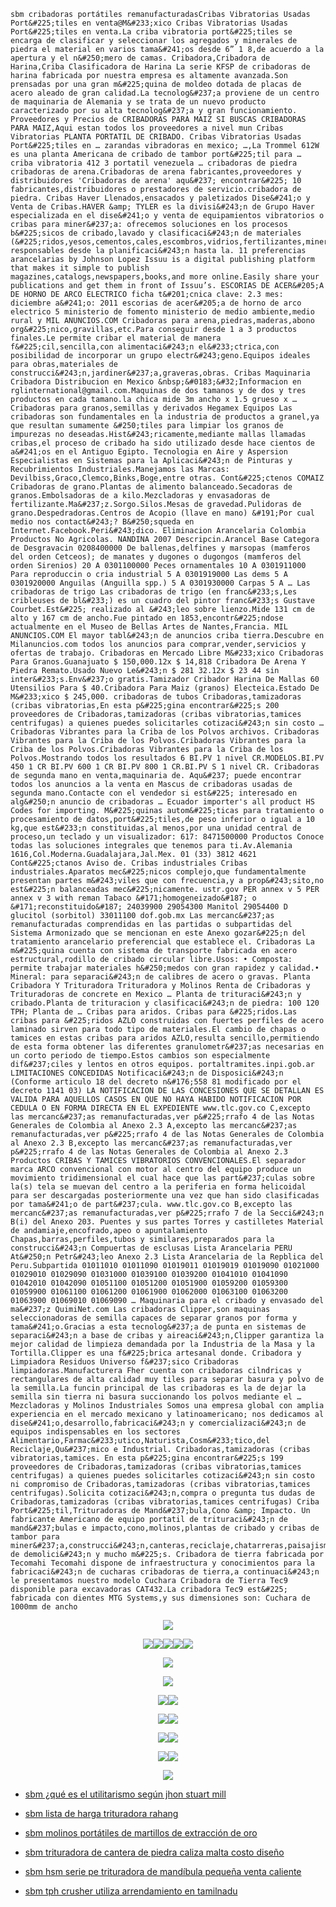 
```
sbm cribadoras portátiles remanufacturadasCribas Vibratorias Usadas Port&#225;tiles en venta@M&#233;xico Cribas Vibratorias Usadas Port&#225;tiles en venta.La criba vibratoria port&#225;tiles se encarga de clasificar y seleccionar los agregados y minerales de piedra el material en varios tama&#241;os desde 6” 1 8,de acuerdo a la apertura y el n&#250;mero de camas. Cribadora,Cribadora de Harina,Criba Clasificadora de Harina La serie KFSP de cribadoras de harina fabricada por nuestra empresa es altamente avanzada.Son prensadas por una gran m&#225;quina de moldeo dotada de placas de acero aleado de gran calidad.La tecnolog&#237;a proviene de un centro de maquinaria de Alemania y se trata de un nuevo producto caracterizado por su alta tecnolog&#237;a y gran funcionamiento. Proveedores y Precios de CRIBADORAS PARA MAIZ SI BUSCAS CRIBADORAS PARA MAIZ,Aqui estan todos los proveedores a nivel mun Cribas Vibratorias PLANTA PORTATIL DE CRIBADO. Cribas Vibratorias Usadas Port&#225;tiles en … zarandas vibradoras en mexico; …,La Trommel 612W es una planta Americana de cribado de tambor port&#225;til para … criba vibratoria 412 3 portatil venezuela … cribadoras de piedra cribadoras de arena.Cribadoras de arena fabricantes,proveedores y distribuidores 'Cribadoras de arena' aqu&#237; encontrar&#225; 10 fabricantes,distribuidores o prestadores de servicio.cribadora de piedra. Cribas Haver Llenados,ensacados y paletizados Dise&#241;o y Venta de Cribas.HAVER &amp; TYLER es la divisi&#243;n de Grupo Haver especializada en el dise&#241;o y venta de equipamientos vibratorios o cribas para miner&#237;a: ofrecemos soluciones en los procesos b&#225;sicos de cribado,lavado y clasificaci&#243;n de materiales (&#225;ridos,yesos,cementos,cales,escombros,vidrios,fertilizantes,minerales,etc.),siendo responsables desde la planificaci&#243;n hasta la. 11 preferencias arancelarias by Johnson Lopez Issuu is a digital publishing platform that makes it simple to publish magazines,catalogs,newspapers,books,and more online.Easily share your publications and get them in front of Issuu’s. ESCORIAS DE ACER&#205;A DE HORNO DE ARCO ELECTRICO ficha t&#201;cnica clave: 2.3 mes: diciembre a&#241;o: 2011 escorias de acer&#205;a de horno de arco electrico 5 ministerio de fomento ministerio de medio ambiente,medio rural y MIL ANUNCIOS.COM Cribadoras para arena,piedras,maderas,abono org&#225;nico,gravillas,etc.Para conseguir desde 1 a 3 productos finales.Le permite cribar el material de manera f&#225;cil,sencilla,con alimentaci&#243;n el&#233;ctrica,con posibilidad de incorporar un grupo electr&#243;geno.Equipos ideales para obras,materiales de construcci&#243;n,jardiner&#237;a,graveras,obras. Cribas Maquinaria Cribadora Distribucion en Mexico &nbsp;&#0183;&#32;Informacion en rglinternational@gmail.com.Maquinas de dos tamanos y de dos y tres productos en cada tamano.la chica mide 3m ancho x 1.5 grueso x … Cribadoras para granos,semillas y derivados Hegamex Equipos Las cribadoras son fundamentales en la industria de productos a granel,ya que resultan sumamente &#250;tiles para limpiar los granos de impurezas no deseadas.Hist&#243;ricamente,mediante mallas llamadas cribas,el proceso de cribado ha sido utilizado desde hace cientos de a&#241;os en el Antiguo Egipto. Tecnologia en Aire y Aspersion Especialistas en Sistemas para la Aplicaci&#243;n de Pinturas y Recubrimientos Industriales.Manejamos las Marcas: Devilbiss,Graco,Clemco,Binks,Boge,entre otras. Cont&#225;ctenos COMAIZ Cribadoras de grano.Plantas de alimento balanceado.Secadoras de granos.Embolsadoras de a kilo.Mezcladoras y envasadoras de fertilizante.Ma&#237;z.Sorgo.Silos.Mesas de gravedad.Pulidoras de grano.Despedradoras.Centros de Acopio (llave en mano) &#191;Por cual medio nos contact&#243;? B&#250;squeda en Internet.Facebook.Peri&#243;dico. Eliminacion Arancelaria Colombia Productos No Agricolas. NANDINA 2007 Descripcin.Arancel Base Categora de Desgravacin 0208400000 De ballenas,delfines y marsopas (mamferos del orden Cetceos); de manates y dugones o dugongos (mamferos del orden Sirenios) 20 A 0301100000 Peces ornamentales 10 A 0301911000 Para reproduccin o cria industrial 5 A 0301919000 Las dems 5 A 0301920000 Anguilas (Anguilla spp.) 5 A 0301930000 Carpas 5 A … Las cribadoras de trigo Las cribadoras de trigo (en franc&#233;s,Les cribleuses de bl&#233;) es un cuadro del pintor franc&#233;s Gustave Courbet.Est&#225; realizado al &#243;leo sobre lienzo.Mide 131 cm de alto y 167 cm de ancho.Fue pintado en 1853,encontr&#225;ndose actualmente en el Museo de Bellas Artes de Nantes,Francia. MIL ANUNCIOS.COM El mayor tabl&#243;n de anuncios criba tierra.Descubre en Milanuncios.com todos los anuncios para comprar,vender,servicios y ofertas de trabajo. Cribadoras en Mercado Libre M&#233;xico Cribadoras Para Granos.Guanajuato $ 150,000.12x $ 14,818 Cribadora De Arena Y Piedra Remato.Usado Nuevo Le&#243;n $ 281 32.12x $ 23 44 sin inter&#233;s.Env&#237;o gratis.Tamizador Cribador Harina De Mallas 60 Utensilios Para $ 40.Cribadora Para Maiz (granos) Electeica.Estado De M&#233;xico $ 245,000. cribadoras de tubos Cribadoras,tamizadoras (cribas vibratorias,En esta p&#225;gina encontrar&#225;s 200 proveedores de Cribadoras,tamizadoras (cribas vibratorias,tamices centrifugas) a quienes puedes solicitarles cotizaci&#243;n sin costo … Cribadoras Vibrantes para la Criba de los Polvos archivos. Cribadoras Vibrantes para la Criba de los Polvos.Cribadoras Vibrantes para la Criba de los Polvos.Cribadoras Vibrantes para la Criba de los Polvos.Mostrando todos los resultados 6 BI.PV 1 nivel CR.MODELOS.BI.PV 450 1 CR BI.PV 600 1 CR BI.PV 800 1 CR.BI.PV S 1 nivel CR. Cribadoras de segunda mano en venta,maquinaria de. Aqu&#237; puede encontrar todos los anuncios a la venta en Mascus de cribadoras usadas de segunda mano.Contacte con el vendedor si est&#225; interesado en alg&#250;n anuncio de cribadoras … Ecuador importer's all product HS Codes for importing. M&#225;quinas autom&#225;ticas para tratamiento o procesamiento de datos,port&#225;tiles,de peso inferior o igual a 10 kg,que est&#233;n constituidas,al menos,por una unidad central de proceso,un teclado y un visualizador: 617: 8471500000 Productos Conoce todas las soluciones integrales que tenemos para ti.Av.Alemania 1616,Col.Moderna.Guadalajara,Jal.Mex. 01 (33) 3812 4621 Cont&#225;ctanos Aviso de. Cribas industriales Cribas industriales.Aparatos mec&#225;nicos complejo,que fundamentalmente presentan partes m&#243;viles que con frecuencia,y a prop&#243;sito,no est&#225;n balanceadas mec&#225;nicamente. ustr.gov PER annex v 5 PER annex v 3 with reman Tabaco &#171;homogeneizado&#187; o &#171;reconstituido&#187; 24039900 29054300 Manitol 29054400 D glucitol (sorbitol) 33011100 dof.gob.mx Las mercanc&#237;as remanufacturadas comprendidas en las partidas o subpartidas del Sistema Armonizado que se mencionan en este Anexo gozar&#225;n del tratamiento arancelario preferencial que establece el. Cribadoras La m&#225;quina cuenta con sistema de transporte fabricada en acero estructural,rodillo de cribado circular libre.Usos: • Composta: permite trabajar materiales h&#250;medos con gran rapidez y calidad.• Mineral: para separaci&#243;n de calibres de acero o gravas. Planta Cribadora Y Trituradora Trituradora y Molinos Renta de Cribadoras y Trituradoras de concrete en Mexico … Planta de trituraci&#243;n y cribado.Planta de trituracion y clasificaci&#243;n de piedra: 100 120 TPH; Planta de … Cribas para aridos. Cribas para &#225;ridos.Las cribas para &#225;ridos AZLO construidas con fuertes perfiles de acero laminado sirven para todo tipo de materiales.El cambio de chapas o tamices en estas cribas para aridos AZLO,resulta sencillo,permitiendo de esta forma obtener las diferentes granulometr&#237;as necesarias en un corto periodo de tiempo.Estos cambios son especialmente dif&#237;ciles y lentos en otros equipos. portaltramites.inpi.gob.ar LIMITACIONES CONCEDIDAS Notificaci&#243;n de Disposici&#243;n (Conforme articulo 18 del decreto n&#176;558 81 modificado por el decreto 1141 03) LA NOTIFICACION DE LAS CONCESIONES QUE SE DETALLAN ES VALIDA PARA AQUELLOS CASOS EN QUE NO HAYA HABIDO NOTIFICACION POR CEDULA O EN FORMA DIRECTA EN EL EXPEDIENTE www.tlc.gov.co C,excepto las mercanc&#237;as remanufacturadas,ver p&#225;rrafo 4 de las Notas Generales de Colombia al Anexo 2.3 A,excepto las mercanc&#237;as remanufacturadas,ver p&#225;rrafo 4 de las Notas Generales de Colombia al Anexo 2.3 B,excepto las mercanc&#237;as remanufacturadas,ver p&#225;rrafo 4 de las Notas Generales de Colombia al Anexo 2.3 Productos CRIBAS Y TAMICES VIBRATORIOS CONVENCIONALES.El separador marca ARCO convencional con motor al centro del equipo produce un movimiento tridimensional el cual hace que las part&#237;culas sobre la(s) tela se muevan del centro a la periferia en forma helicoidal para ser descargadas posteriormente una vez que han sido clasificadas por tama&#241;o de part&#237;cula. www.tlc.gov.co B,excepto las mercanc&#237;as remanufacturadas,ver p&#225;rrafo 7 de la Secci&#243;n B(i) del Anexo 203. Puentes y sus partes Torres y castilletes Material de andamiaje,encofrado,apeo o apuntalamiento Chapas,barras,perfiles,tubos y similares,preparados para la construcci&#243;n Compuertas de esclusas Lista Arancelaria PERU At&#250;n Petr&#243;leo Anexo 2.3 Lista Arancelaria de la Repblica del Peru.Subpartida 01011010 01011090 01019011 01019019 01019090 01021000 01029010 01029090 01031000 01039100 01039200 01041010 01041090 01042010 01042090 01051100 01051200 01051900 01059200 01059300 01059900 01061100 01061200 01061900 01062000 01063100 01063200 01063900 01069010 01069090 … Maquinaria para el cribado y envasado del ma&#237;z QuimiNet.com Las cribadoras Clipper,son maquinas seleccionadoras de semilla capaces de separar granos por forma y tama&#241;o.Gracias a esta tecnolog&#237;a de punta en sistemas de separaci&#243;n a base de cribas y aireaci&#243;n,Clipper garantiza la mejor calidad de limpieza demandada por la Industria de la Masa y la Tortilla.Clipper es una f&#225;brica artesanal donde. Cribadora y Limpiadora Residuos Universo f&#237;sico Cribadoras limpiadoras.Manufacturera Fher cuenta con cribadoras cilndricas y rectangulares de alta calidad muy tiles para separar basura y polvo de la semilla.La funcin principal de las cribadoras es la de dejar la semilla sin tierra ni basura succionando los polvos mediante el … Mezcladoras y Molinos Industriales Somos una empresa global con amplia experiencia en el mercado mexicano y latinoamericano; nos dedicamos al dise&#241;o,desarrollo,fabricaci&#243;n y comercializaci&#243;n de equipos indispensables en los sectores Alimentario,Farmac&#233;utico,Naturista,Cosm&#233;tico,del Reciclaje,Qu&#237;mico e Industrial. Cribadoras,tamizadoras (cribas vibratorias,tamices. En esta p&#225;gina encontrar&#225;s 199 proveedores de Cribadoras,tamizadoras (cribas vibratorias,tamices centrifugas) a quienes puedes solicitarles cotizaci&#243;n sin costo ni compromiso de Cribadoras,tamizadoras (cribas vibratorias,tamices centrifugas).Solicita cotizaci&#243;n,compra o pregunta tus dudas de Cribadoras,tamizadoras (cribas vibratorias,tamices centrifugas) Criba Port&#225;til,Trituradoras de Mand&#237;bula,Cono &amp; Impacto. Un fabricante Americano de equipo portatil de trituraci&#243;n de mand&#237;bulas e impacto,cono,molinos,plantas de cribado y cribas de tambor para miner&#237;a,construcci&#243;n,canteras,reciclaje,chatarreras,paisajismo,industria de demolici&#243;n y mucho m&#225;s. Cribadora de tierra fabricada por Tecomahi Tecomahi dispone de infraestructura y conocimientos para la fabricaci&#243;n de cucharas cribadoras de tierra,a continuaci&#243;n le presentamos nuestro modelo Cuchara Cribadora de Tierra Tec9 disponible para excavadoras CAT432.La cribadora Tec9 est&#225; fabricada con dientes MTG Systems,y sus dimensiones son: Cuchara de 1000mm de ancho 
```

<div align="center">

<a href="https://es-crusher.shibang-china.com/github&k=sbm+cribadoras+port%C3%A1tiles+remanufacturadas"><img src="https://static.shibang-china.com/es/crusher/logo.jpg"></a>

<a href="https://es-crusher.shibang-china.com/github&k=sbm+cribadoras+port%C3%A1tiles+remanufacturadas"><img src="https://static.shibang-china.com/es/crusher/index.jpg"></a><a href="https://es-crusher.shibang-china.com/material.htmlgithub&k=sbm+cribadoras+port%C3%A1tiles+remanufacturadas"><img src="https://static.shibang-china.com/es/crusher/material.jpg"></a><a href="https://es-crusher.shibang-china.com/application.htmlgithub&k=sbm+cribadoras+port%C3%A1tiles+remanufacturadas"><img src="https://static.shibang-china.com/es/crusher/application.jpg"></a><a href="https://es-crusher.shibang-china.com/aboutus.htmlgithub&k=sbm+cribadoras+port%C3%A1tiles+remanufacturadas"><img src="https://static.shibang-china.com/es/crusher/aboutus.jpg"></a><a href="https://es-crusher.shibang-china.com/contact.htmlgithub&k=sbm+cribadoras+port%C3%A1tiles+remanufacturadas"><img src="https://static.shibang-china.com/es/crusher/contact.jpg"></a>

<a href="https://es-crusher.shibang-china.com/github&k=sbm+cribadoras+port%C3%A1tiles+remanufacturadas"><img src="https://static.shibang-china.com/es/crusher/banner.jpg"></a>

<a href="https://swt.shibang-china.com/github&k=sbm+cribadoras+port%C3%A1tiles+remanufacturadas"><img src="https://static.shibang-china.com/es/crusher/text.jpg"></a>

<a href="https://swt.shibang-china.com/github&k=sbm+cribadoras+port%C3%A1tiles+remanufacturadas"><img src="https://static.shibang-china.com/es/crusher/chat.jpg"></a><a href="https://es-crusher.shibang-china.com/contact.htmlgithub&k=sbm+cribadoras+port%C3%A1tiles+remanufacturadas"><img src="https://static.shibang-china.com/es/crusher/message.jpg"></a>

<a href="https://es-crusher.shibang-china.com/products/pe.htmlgithub&k=sbm+cribadoras+port%C3%A1tiles+remanufacturadas"><img src="https://static.shibang-china.com/es/crusher/pe.jpg"></a><a href="https://es-crusher.shibang-china.com/products/pf.htmlgithub&k=sbm+cribadoras+port%C3%A1tiles+remanufacturadas"><img src="https://static.shibang-china.com/es/crusher/pf.jpg"></a>

<a href="https://es-crusher.shibang-china.com/products/hpt.htmlgithub&k=sbm+cribadoras+port%C3%A1tiles+remanufacturadas"><img src="https://static.shibang-china.com/es/crusher/hpt.jpg"></a><a href="https://es-crusher.shibang-china.com/products/vsi.htmlgithub&k=sbm+cribadoras+port%C3%A1tiles+remanufacturadas"><img src="https://static.shibang-china.com/es/crusher/vsi.jpg"></a>

<a href="https://es-crusher.shibang-china.com/products/klv.htmlgithub&k=sbm+cribadoras+port%C3%A1tiles+remanufacturadas"><img src="https://static.shibang-china.com/es/crusher/klv.jpg"></a><a href="https://es-crusher.shibang-china.com/products/portable.htmlgithub&k=sbm+cribadoras+port%C3%A1tiles+remanufacturadas"><img src="https://static.shibang-china.com/es/crusher/portable.jpg"></a>

<a href="https://swt.shibang-china.com/github&k=sbm+cribadoras+port%C3%A1tiles+remanufacturadas"><img src="https://static.shibang-china.com/es/crusher/case.jpg"></a>

</div>


* [sbm ¿qué es el utilitarismo según jhon stuart mill ](sbm%20%C2%BFqu%C3%A9%20es%20el%20utilitarismo%20seg%C3%BAn%20jhon%20stuart%20mill%20.md)

* [sbm lista de harga trituradora rahang](sbm%20lista%20de%20harga%20trituradora%20rahang.md)

* [sbm molinos portátiles de martillos de extracción de oro](sbm%20molinos%20port%C3%A1tiles%20de%20martillos%20de%20extracci%C3%B3n%20de%20oro.md)

* [sbm trituradora de cantera de piedra caliza malta costo diseño](sbm%20trituradora%20de%20cantera%20de%20piedra%20caliza%20malta%20costo%20dise%C3%B1o.md)

* [sbm hsm serie pe trituradora de mandíbula pequeña venta caliente](sbm%20hsm%20serie%20pe%20trituradora%20de%20mand%C3%ADbula%20peque%C3%B1a%20venta%20caliente.md)

* [sbm tph crusher utiliza arrendamiento en tamilnadu](sbm%20tph%20crusher%20utiliza%20arrendamiento%20en%20tamilnadu.md)